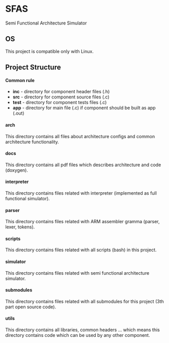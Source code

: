 # SFAS
Semi Functional Architecture Simulator

## OS ##
This project is compatible only with Linux.

## Project Structure ##

#### Common rule ####
+ **inc** - directory for component header files (.h)
+ **src** - directory for component source files (.c)
+ **test** - directory for component tests files (.c)
+ **app** - directory for main file (.c) if component should be built as app (.out)

#### arch ####
This directory contains all files about architecture configs and common architecture functionality.

#### docs ####
This directory contains all pdf files which describes architecture and code (doxygen).

#### interpreter ####
This directory contains files related with interpreter (implemented as full functional simulator).

#### parser ####
This directory contains files related with ARM assembler gramma (parser, lexer, tokens).

#### scripts ####
This directory contains files related with all scripts (bash) in this project.

#### simulator ####
This directory contains files related with semi functional architecture simulator.

#### submodules ####
This directory contains files related with all submodules for this project (3th part open source code).

#### utils ####
This directory contains all libraries, common headers ... which means this directory contains code which can be used by any other component.
